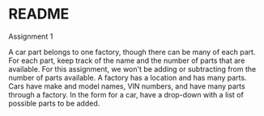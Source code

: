 # README

Assignment 1

A car part belongs to one factory, though there can be many of each part. For each part, keep track of the name and the number of parts that are available. For this assignment, we won't be adding or subtracting from the number of parts available. A factory has a location and has many parts. Cars have make and model names, VIN numbers, and have many parts through a factory. In the form for a car, have a drop-down with a list of possible parts to be added.
